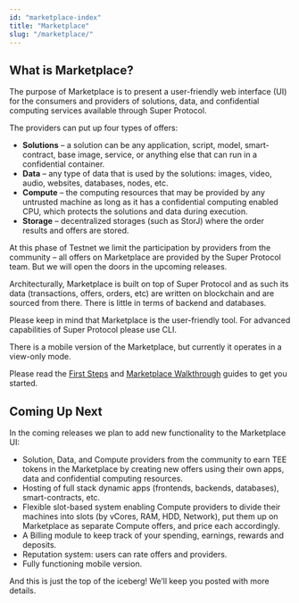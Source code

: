 ```yaml
---
id: "marketplace-index"
title: "Marketplace"
slug: "/marketplace/"
---
```


## What is Marketplace?
The purpose of Marketplace is to present a user-friendly web interface (UI) for the consumers and providers of solutions, data, and confidential computing services available through Super Protocol.

The providers can put up four types of offers:

- **Solutions** – a solution can be any application, script, model, smart-contract, base image, service, or anything else that can run in a confidential container.
- **Data** – any type of data that is used by the solutions: images, video, audio, websites, databases, nodes, etc.
- **Compute** – the computing resources that may be provided by any untrusted machine as long as it has a confidential computing enabled CPU, which protects the solutions and data during execution.
- **Storage** – decentralized storages (such as StorJ) where the order results and offers are stored.

At this phase of Testnet we limit the participation by providers from the community – all offers on Marketplace are provided by the Super Protocol team. But we will open the doors in the upcoming releases.

Architecturally, Marketplace is built on top of Super Protocol and as such its data (transactions, offers, orders, etc) are written on blockchain and are sourced from there. There is little in terms of backend and databases.

Please keep in mind that Marketplace is the user-friendly tool. For advanced capabilities of Super Protocol please use CLI.

There is a mobile version of the Marketplace, but currently it operates in a view-only mode.

Please read the [First Steps](/testnet/marketplace/first-steps/) and [Marketplace Walkthrough](/testnet/marketplace/marketplace-walkthrough/) guides to get you started.

## Coming Up Next
In the coming releases we plan to add new functionality to the Marketplace UI:

- Solution, Data, and Compute providers from the community to earn TEE tokens in the Marketplace by creating new offers using their own apps, data and confidential computing resources.
- Hosting of full stack dynamic apps (frontends, backends, databases), smart-contracts, etc.
- Flexible slot-based system enabling Compute providers to divide their machines into slots (by vCores, RAM, HDD, Network), put them up on Marketplace as separate Compute offers, and price each accordingly.
- A Billing module to keep track of your spending, earnings, rewards and deposits.
- Reputation system: users can rate offers and providers.
- Fully functioning mobile version.

And this is just the top of the iceberg! We’ll keep you posted with more details.
